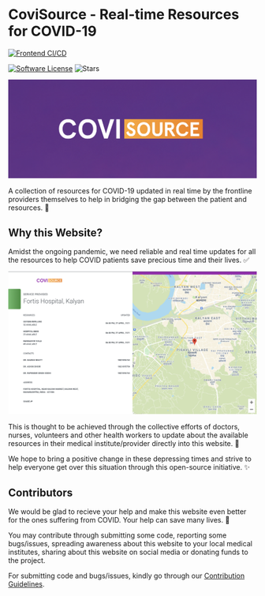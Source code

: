 # CoviSource - Real-time Resources for COVID-19

[![Frontend CI/CD](https://github.com/EmperorYP7/CoviSource/actions/workflows/ci.yml/badge.svg)](https://github.com/EmperorYP7/CoviSource/actions/workflows/ci.yml)

[![Software License](https://img.shields.io/github/license/EmperorYP7/CoviSource?style=for-the-badge&logo=appveyor)](./LICENSE)
![Stars](https://img.shields.io/github/stars/EmperorYP7/CoviSource?style=for-the-badge&logo=appveyor)

![banner](./assets/img/banner.png)

A collection of resources for COVID-19 updated in real time by the frontline providers
themselves to help in bridging the gap between the patient and resources. :rocket:

## Why this Website?

Amidst the ongoing pandemic, we need reliable and real time updates for all the resources to 
help COVID patients save precious time and their lives. :white_check_mark:

![website](./assets/img/website.png)

This is thought to be achieved through the collective efforts of doctors,
nurses, volunteers and other health workers to update about the available
resources in their medical institute/provider directly into this website. :couple:

We hope to bring a positive change in these depressing times and strive
to help everyone get over this situation through this open-source initiative. :sparkles:

## Contributors

We would be glad to recieve your help and make this website even better for the ones suffering 
from COVID. Your help can save many lives. :pray:

You may contribute through submitting some code, reporting some bugs/issues, spreading
awareness about this website to your local medical institutes, sharing about this website
on social media or donating funds to the project.

For submitting code and bugs/issues, kindly go through our 
[Contribution Guidelines](/.github/CONTRIBUTING.md).
